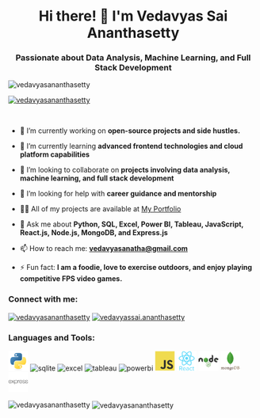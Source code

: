 <h1 align="center">Hi there! 👋 I'm Vedavyas Sai Ananthasetty</h1>
<h3 align="center">Passionate about Data Analysis, Machine Learning, and Full Stack Development</h3>

<p align="left"> <img src="https://komarev.com/ghpvc/?username=vedavyasananthasetty&label=Profile%20views&color=0e75b6&style=flat" alt="vedavyasananthasetty" /> </p>

<p align="left"> <a href="https://github.com/ryo-ma/github-profile-trophy"><img src="https://github-profile-trophy.vercel.app/?username=vedavyasananthasetty" alt="vedavyasananthasetty" /></a> </p>

<p align="left">
  <a href="https://twitter.com/" target="_blank"><img src="https://img.shields.io/twitter/follow/?logo=twitter&style=for-the-badge" alt="" /></a>
</p>

- 🔭 I’m currently working on **open-source projects and side hustles.**

- 🌱 I’m currently learning **advanced frontend technologies and cloud platform capabilities**

- 👯 I’m looking to collaborate on **projects involving data analysis, machine learning, and full stack development**

- 🤝 I’m looking for help with **career guidance and mentorship**

- 👨‍💻 All of my projects are available at [My Portfolio](https://my-portfolio-chi-blond.vercel.app/)

- 💬 Ask me about **Python, SQL, Excel, Power BI, Tableau, JavaScript, React.js, Node.js, MongoDB, and Express.js**

- 📫 How to reach me: **vedavyasanatha@gmail.com**

- ⚡ Fun fact: **I am a foodie, love to exercise outdoors, and enjoy playing competitive FPS video games.**

<h3 align="left">Connect with me:</h3>
<p align="left">
  <a href="https://linkedin.com/in/vedavyasananthasetty" target="blank"><img align="center" src="https://raw.githubusercontent.com/rahuldkjain/github-profile-readme-generator/master/src/images/icons/Social/linked-in-alt.svg" alt="vedavyasananthasetty" height="30" width="40" /></a>
  <a href="https://fb.com/vedavyassai.ananthasetty" target="blank"><img align="center" src="https://raw.githubusercontent.com/rahuldkjain/github-profile-readme-generator/master/src/images/icons/Social/facebook.svg" alt="vedavyassai.ananthasetty" height="30" width="40" /></a>
</p>

<h3 align="left">Languages and Tools:</h3>
<p align="left"> 
  <img src="https://raw.githubusercontent.com/devicons/devicon/master/icons/python/python-original.svg" alt="python" width="40" height="40"/>
  <img src="https://www.vectorlogo.zone/logos/sqlite/sqlite-icon.svg" alt="sqlite" width="40" height="40"/>
  <img src="https://www.logo.wine/a/logo/Microsoft_Excel/Microsoft_Excel-Logo.wine.svg" alt="excel" width="40" height="40"/>
  <img src="https://www.google.com/url?sa=i&url=https%3A%2F%2Flogos-world.net%2Ftableau-logo%2F&psig=AOvVaw1yEoTn9hGZ_e9UzVzmtLIX&ust=1718994563648000&source=images&cd=vfe&opi=89978449&ved=0CBEQjRxqFwoTCKCKg_3n6oYDFQAAAAAdAAAAABAI" alt="tableau" width="40" height="40"/>
  <img src="https://www.vectorlogo.zone/logos/microsoft_powerbi/microsoft_powerbi-icon.svg" alt="powerbi" width="40" height="40"/>
  <img src="https://raw.githubusercontent.com/devicons/devicon/master/icons/javascript/javascript-original.svg" alt="javascript" width="40" height="40"/>
  <img src="https://raw.githubusercontent.com/devicons/devicon/master/icons/react/react-original-wordmark.svg" alt="react" width="40" height="40"/>
  <img src="https://raw.githubusercontent.com/devicons/devicon/master/icons/nodejs/nodejs-original-wordmark.svg" alt="nodejs" width="40" height="40"/>
  <img src="https://raw.githubusercontent.com/devicons/devicon/master/icons/mongodb/mongodb-original-wordmark.svg" alt="mongodb" width="40" height="40"/>
  <img src="https://raw.githubusercontent.com/devicons/devicon/master/icons/express/express-original-wordmark.svg" alt="expressjs" width="40" height="40"/>
  <!-- Add more icons as per your specific skills -->
</p>

<p><img align="left" src="https://github-readme-stats.vercel.app/api/top-langs?username=vedavyasananthasetty&show_icons=true&locale=en&layout=compact" alt="vedavyasananthasetty" /></p>

<p>&nbsp;<img align="center" src="https://github-readme-stats.vercel.app/api?username=vedavyasananthasetty&show_icons=true&locale=en" alt="vedavyasananthasetty" /></p>
